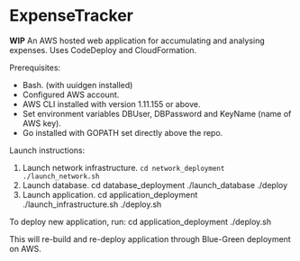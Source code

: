 # ExpenseTracker
**WIP**
An AWS hosted web application for accumulating and analysing expenses. Uses CodeDeploy and CloudFormation.

Prerequisites:
- Bash. (with uuidgen installed)
- Configured AWS account.
- AWS CLI installed with version 1.11.155 or above.
- Set environment variables DBUser, DBPassword and KeyName (name of AWS key).
- Go installed with GOPATH set directly above the repo.

Launch instructions:
1. Launch network infrastructure.
`cd network_deployment
./launch_network.sh`
2. Launch database.
cd database_deployment
./launch_database
./deploy
3. Launch application.
cd application_deployment
./launch_infrastructure.sh
./deploy.sh

To deploy new application, run:
cd application_deployment
./deploy.sh

This will re-build and re-deploy application through Blue-Green deployment on AWS.